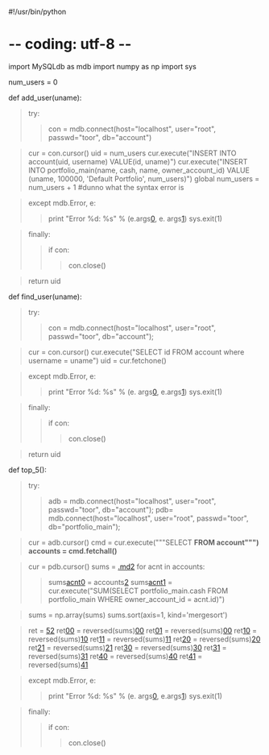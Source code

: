 #!/usr/bin/python
# -**- coding: utf-8 -**-

import MySQLdb as mdb
import numpy as np
import sys

num\_users = 0

def add\_user(uname):
> try:
> > con = mdb.connect(host="localhost", user="root", passwd="toor", db="account")


> cur = con.cursor()
> uid = num\_users
> cur.execute("INSERT INTO account(uid, username) VALUE(id, uname)")
> cur.execute("INSERT INTO portfolio\_main(name, cash, name, owner\_account\_id) VALUE (uname, 100000, 'Default Portfolio', num\_users)")
> global num\_users = num\_users + 1     #dunno what the syntax error is

> except mdb.Error, e:
> > print "Error %d: %s" % (e.args[0](0.md), e. args[1](1.md))
> > sys.exit(1)


> finally:
> > if con:
> > > con.close()


> return uid

def find\_user(uname):
> try:
> > con = mdb.connect(host="localhost", user="root", passwd="toor", db="account");


> cur = con.cursor()
> cur.execute("SELECT id FROM account where username = uname")
> uid = cur.fetchone()

> except mdb.Error, e:
> > print "Error %d: %s" % (e. args[0](0.md), e.args[1](1.md))
> > sys.exit(1)


> finally:
> > if con:
> > > con.close()


> return uid

def top\_5():
> try:
> > adb = mdb.connect(host="localhost", user="root", passwd="toor", db="account");
> > pdb= mdb.connect(host="localhost", user="root", passwd="toor", db="portfolio\_main");


> cur = adb.cursor()
> cmd = cur.execute("""SELECT **FROM account""")
> accounts = cmd.fetchall()**

> cur = pdb.cursor()
> sums = [.md](.md)[2](2.md)
> for acnt in accounts:
> > sums[acnt](acnt.md)[0](0.md) = accounts[2](2.md)
> > sums[acnt](acnt.md)[1](1.md) = cur.execute("SUM(SELECT portfolio\_main.cash FROM portfolio\_main WHERE owner\_account\_id = acnt.id)")


> sums = np.array(sums)
> sums.sort(axis=1, kind='mergesort')

> ret = [5](5.md)[2](2.md)
> ret[0](0.md)[0](0.md) = reversed(sums)[0](0.md)[0](0.md)
> ret[0](0.md)[1](1.md) = reversed(sums)[0](0.md)[0](0.md)
> ret[1](1.md)[0](0.md) = reversed(sums)[1](1.md)[0](0.md)
> ret[1](1.md)[1](1.md) = reversed(sums)[1](1.md)[1](1.md)
> ret[2](2.md)[0](0.md) = reversed(sums)[2](2.md)[0](0.md)
> ret[2](2.md)[1](1.md) = reversed(sums)[2](2.md)[1](1.md)
> ret[3](3.md)[0](0.md) = reversed(sums)[3](3.md)[0](0.md)
> ret[3](3.md)[1](1.md) = reversed(sums)[3](3.md)[1](1.md)
> ret[4](4.md)[0](0.md) = reversed(sums)[4](4.md)[0](0.md)
> ret[4](4.md)[1](1.md) = reversed(sums)[4](4.md)[1](1.md)

> except mdb.Error, e:
> > print "Error %d: %s" % (e. args[0](0.md), e.args[1](1.md))
> > sys.exit(1)


> finally:
> > if con:
> > > con.close()